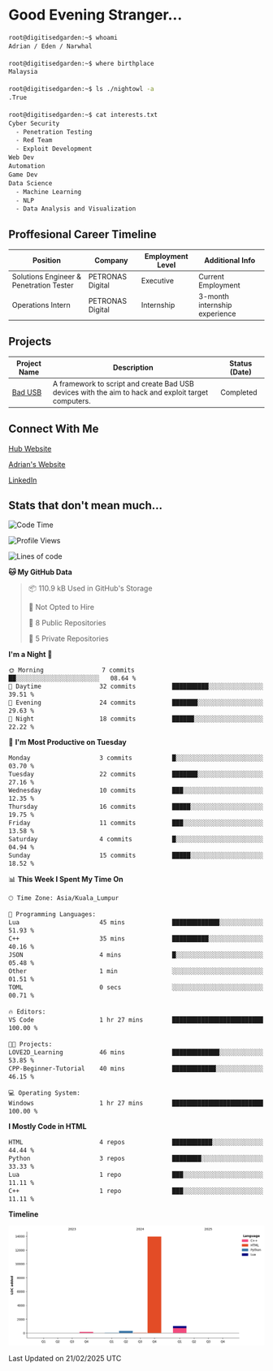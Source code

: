 # Good Evening Stranger...

```bash
root@digitisedgarden:~$ whoami
Adrian / Eden / Narwhal

root@digitisedgarden:~$ where birthplace
Malaysia

root@digitisedgarden:~$ ls ./nightowl -a
.True

root@digitisedgarden:~$ cat interests.txt
Cyber Security
  - Penetration Testing
  - Red Team
  - Exploit Development
Web Dev
Automation
Game Dev
Data Science
  - Machine Learning
  - NLP
  - Data Analysis and Visualization
```

## Proffesional Career Timeline

|Position|Company|Employment Level|Additional Info|
|-------------|---------------------------------------------------------------|----|-----|
|Solutions Engineer & Penetration Tester | PETRONAS Digital |Executive| Current Employment |
|Operations Intern | PETRONAS Digital |Internship|3-month internship experience|

## Projects

| Project Name | Description | Status (Date) |
|--------------|-------------|---------------|
|[Bad USB](https://basusb,digitisedgarden.com)|A framework to script and create Bad USB devices with the aim to hack and exploit target computers.|Completed|

## Connect With Me

[Hub Website](https://digitisedgarden.com)

[Adrian's Website](https://adrian.digitisedgarden.com)

[LinkedIn](https://linkedin.com/in/amiradrian)

## Stats that don't mean much...

<!--START_SECTION:waka-->
![Code Time](http://img.shields.io/badge/Code%20Time-369%20hrs%2035%20mins-blue)

![Profile Views](http://img.shields.io/badge/Profile%20Views-1-blue)

![Lines of code](https://img.shields.io/badge/From%20Hello%20World%20I%27ve%20Written-15.5%20thousand%20lines%20of%20code-blue)

**🐱 My GitHub Data** 

> 📦 110.9 kB Used in GitHub's Storage 
 > 
> 🚫 Not Opted to Hire
 > 
> 📜 8 Public Repositories 
 > 
> 🔑 5 Private Repositories 
 > 
**I'm a Night 🦉** 

```text
🌞 Morning                7 commits           ██░░░░░░░░░░░░░░░░░░░░░░░   08.64 % 
🌆 Daytime                32 commits          ██████████░░░░░░░░░░░░░░░   39.51 % 
🌃 Evening                24 commits          ███████░░░░░░░░░░░░░░░░░░   29.63 % 
🌙 Night                  18 commits          ██████░░░░░░░░░░░░░░░░░░░   22.22 % 
```
📅 **I'm Most Productive on Tuesday** 

```text
Monday                   3 commits           █░░░░░░░░░░░░░░░░░░░░░░░░   03.70 % 
Tuesday                  22 commits          ███████░░░░░░░░░░░░░░░░░░   27.16 % 
Wednesday                10 commits          ███░░░░░░░░░░░░░░░░░░░░░░   12.35 % 
Thursday                 16 commits          █████░░░░░░░░░░░░░░░░░░░░   19.75 % 
Friday                   11 commits          ███░░░░░░░░░░░░░░░░░░░░░░   13.58 % 
Saturday                 4 commits           █░░░░░░░░░░░░░░░░░░░░░░░░   04.94 % 
Sunday                   15 commits          █████░░░░░░░░░░░░░░░░░░░░   18.52 % 
```


📊 **This Week I Spent My Time On** 

```text
🕑︎ Time Zone: Asia/Kuala_Lumpur

💬 Programming Languages: 
Lua                      45 mins             █████████████░░░░░░░░░░░░   51.93 % 
C++                      35 mins             ██████████░░░░░░░░░░░░░░░   40.16 % 
JSON                     4 mins              █░░░░░░░░░░░░░░░░░░░░░░░░   05.48 % 
Other                    1 min               ░░░░░░░░░░░░░░░░░░░░░░░░░   01.51 % 
TOML                     0 secs              ░░░░░░░░░░░░░░░░░░░░░░░░░   00.71 % 

🔥 Editors: 
VS Code                  1 hr 27 mins        █████████████████████████   100.00 % 

🐱‍💻 Projects: 
LOVE2D_Learning          46 mins             █████████████░░░░░░░░░░░░   53.85 % 
CPP-Beginner-Tutorial    40 mins             ████████████░░░░░░░░░░░░░   46.15 % 

💻 Operating System: 
Windows                  1 hr 27 mins        █████████████████████████   100.00 % 
```

**I Mostly Code in HTML** 

```text
HTML                     4 repos             ███████████░░░░░░░░░░░░░░   44.44 % 
Python                   3 repos             ████████░░░░░░░░░░░░░░░░░   33.33 % 
Lua                      1 repo              ███░░░░░░░░░░░░░░░░░░░░░░   11.11 % 
C++                      1 repo              ███░░░░░░░░░░░░░░░░░░░░░░   11.11 % 
```



**Timeline**

![Lines of Code chart](https://raw.githubusercontent.com/0xnarwhal/0xnarwhal/main/assets/bar_graph.png)


 Last Updated on 21/02/2025 UTC
<!--END_SECTION:waka-->
